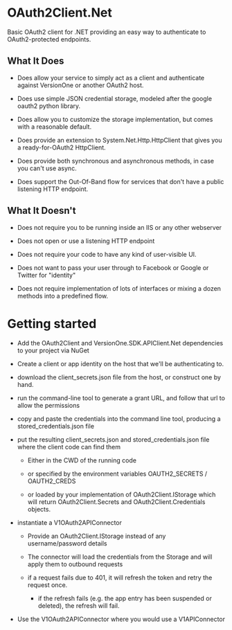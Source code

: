 OAuth2Client.Net
================

Basic OAuth2 client for .NET providing an easy way to authenticate to OAuth2-protected endpoints.


What It Does
------------

  * Does allow your service to simply act as a client and authenticate against VersionOne or another OAuth2 host.

  * Does use simple JSON credential storage, modeled after the google oauth2 python library.

  * Does allow you to customize the storage implementation, but comes with a reasonable default.

  * Does provide an extension to System.Net.Http.HttpClient that gives you a ready-for-OAuth2 HttpClient.

  * Does provide both synchronous and asynchronous methods, in case you can't use async.

  * Does support the Out-Of-Band flow for services that don't have a public listening HTTP endpoint.


What It Doesn't
---------------

  * Does not require you to be running inside an IIS or any other webserver

  * Does not open or use a listening HTTP endpoint

  * Does not require your code to have any kind of user-visible UI.

  * Does not want to pass your user through to Facebook or Google or Twitter for "identity"

  * Does not require implementation of lots of interfaces or mixing a dozen methods into a predefined flow.




Getting started
===============

* Add the OAuth2Client and VersionOne.SDK.APIClient.Net dependencies to your project via NuGet

* Create a client or app identity on the host that we'll be authenticating to.

* download the client_secrets.json file from the host, or construct one by hand.

* run the command-line tool to generate a grant URL, and follow that url to allow the permissions

* copy and paste the credentials into the command line tool, producing a stored_credentials.json file

* put the resulting client_secrets.json and stored_credentials.json file where the client code can find them

  * Either in the CWD of the running code

  * or specified by the environment variables OAUTH2_SECRETS / OAUTH2_CREDS

  * or loaded by your implementation of OAuth2Client.IStorage which will return OAuth2Client.Secrets and OAuth2Client.Credentials objects.



* instantiate a V1OAuth2APIConnector

  * Provide an OAuth2Client.IStorage instead of any username/password details

  * The connector will load the credentials from the Storage and will apply them to outbound requests

  * if a request fails due to 401, it will refresh the token and retry the request once.

    * if the refresh fails (e.g. the app entry has been suspended or deleted), the refresh will fail.


* Use the V1OAuth2APIConnector where you would use a V1APIConnector




